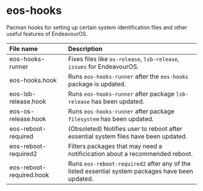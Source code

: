 # eos-hooks

Pacman hooks for setting up certain system identification files and other useful features of EndeavourOS.

File name | Description
:--- | :---
eos-hooks-runner | Fixes files like `os-release`, `lsb-release`, `issues` for EndeavourOS.
eos-hooks.hook | Runs `eos-hooks-runner` after the `eos-hooks` package is updated.
eos-lsb-release.hook | Runs `eos-hooks-runner` after package `lsb-release` has been updated.
eos-os-release.hook | Runs `eos-hooks-runner` after package `filesystem` has been updated.
eos-reboot-required | (Obsoleted) Notifies user to reboot after essential system files have been updated.
eos-reboot-required2 | Filters packages that may need a notificication about a recommended reboot.
eos-reboot-required.hook | Runs `eos-reboot-required2` after any of the listed essential system packages have been updated.
